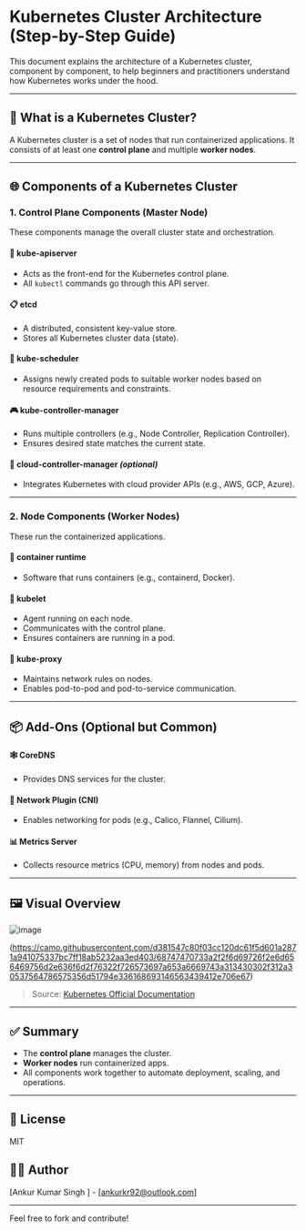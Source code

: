 # Kubernetes Cluster Architecture (Step-by-Step Guide)

This document explains the architecture of a Kubernetes cluster, component by component, to help beginners and practitioners understand how Kubernetes works under the hood.

---

## 🧱 What is a Kubernetes Cluster?

A Kubernetes cluster is a set of nodes that run containerized applications. It consists of at least one **control plane** and multiple **worker nodes**.

---

## 🌐 Components of a Kubernetes Cluster

### 1. **Control Plane Components** (Master Node)

These components manage the overall cluster state and orchestration.

#### 🧠 kube-apiserver

- Acts as the front-end for the Kubernetes control plane.
- All `kubectl` commands go through this API server.

#### 📋 etcd

- A distributed, consistent key-value store.
- Stores all Kubernetes cluster data (state).

#### 🧭 kube-scheduler

- Assigns newly created pods to suitable worker nodes based on resource requirements and constraints.

#### 🎮 kube-controller-manager

- Runs multiple controllers (e.g., Node Controller, Replication Controller).
- Ensures desired state matches the current state.

#### 🔐 cloud-controller-manager *(optional)*

- Integrates Kubernetes with cloud provider APIs (e.g., AWS, GCP, Azure).

---

### 2. **Node Components** (Worker Nodes)

These run the containerized applications.

#### 🐳 container runtime

- Software that runs containers (e.g., containerd, Docker).

#### 🧰 kubelet

- Agent running on each node.
- Communicates with the control plane.
- Ensures containers are running in a pod.

#### 🌉 kube-proxy

- Maintains network rules on nodes.
- Enables pod-to-pod and pod-to-service communication.

---

## 📦 Add-Ons (Optional but Common)

#### 🕸️ CoreDNS

- Provides DNS services for the cluster.

#### 📡 Network Plugin (CNI)

- Enables networking for pods (e.g., Calico, Flannel, Cilium).

#### 📊 Metrics Server

- Collects resource metrics (CPU, memory) from nodes and pods.

---

## 🖼️ Visual Overview

![image](https://github.com/user-attachments/assets/e12a8d1b-de12-40d4-b71b-9c3d4b7051fe)

(https://camo.githubusercontent.com/d381547c80f03cc120dc61f5d601a2871a941075337bc7ff18ab5232aa3ed403/68747470733a2f2f6d69726f2e6d656469756d2e636f6d2f76322f726573697a653a6669743a313430302f312a30537564786575356d51794e336168693146563439412e706e67)

> Source: [Kubernetes Official Documentation](https://kubernetes.io/docs/concepts/architecture/)

---

## ✅ Summary

- The **control plane** manages the cluster.
- **Worker nodes** run containerized apps.
- All components work together to automate deployment, scaling, and operations.

---

## 📁 License

MIT

## 🙋‍♂️ Author

[Ankur Kumar Singh  ] - [[ankurkr92@outlook.com](mailto:your-email@example.com)]

---

Feel free to fork and contribute!

